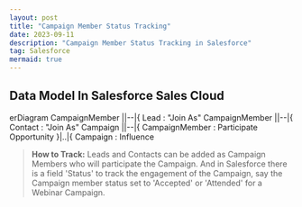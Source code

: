 ```yaml
---
layout: post
title: "Campaign Member Status Tracking"
date: 2023-09-11
description: "Campaign Member Status Tracking in Salesforce"
tag: Salesforce
mermaid: true
---   
```


## Data Model In Salesforce Sales Cloud

<div class="mermaid">
erDiagram 
    CampaignMember ||--|{ Lead : "Join As"
    CampaignMember ||--|{ Contact : "Join As"
    Campaign ||--|{ CampaignMember : Participate 
    Opportunity }|..|{ Campaign : Influence
</div>

> **How to Track:** Leads and Contacts can be added as Campaign Members who will participate  the Campaign. And in Salesforce there is a field 'Status' to track the engagement of the Campaign, say the Campaign member status set to 'Accepted' or 'Attended' for a Webinar Campaign.